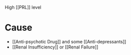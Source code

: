 High [[PRL]] level

# Cause
- [[Anti-psychotic Drug]] and some [[Anti-depressants]]
- [[Renal Insufficiency]] or [[Renal Failure]]